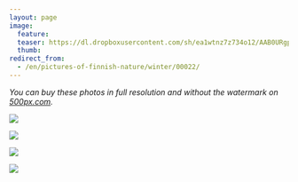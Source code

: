 ```yaml
---
layout: page
image:
  feature:
  teaser: https://dl.dropboxusercontent.com/sh/ea1wtnz7z734o12/AAB0URgpy4A-gH5l_vRyga4ga/luontokuvat/talvi/DSC59992-245px.jpg
  thumb:
redirect_from:
  - /en/pictures-of-finnish-nature/winter/00022/
---
```


*You can buy these photos in full resolution and without the watermark on [500px.com](https://500px.com/minimuutticom/galleries/landscapes-and-sunsets).*

[![](https://dl.dropboxusercontent.com/sh/ea1wtnz7z734o12/AACB0DO3lfgRV4A6rqFrvrmBa/luontokuvat/talvi/DSC59992-800px.jpg)](https://dl.dropboxusercontent.com/sh/ea1wtnz7z734o12/AADOGlj7tgZi1fTlX7EiAUAZa/luontokuvat/talvi/DSC59992.jpg)

[![](https://dl.dropboxusercontent.com/sh/ea1wtnz7z734o12/AACEQyEF9gSgAKtxd2CbLZFwa/luontokuvat/talvi/DSC59990-800px.jpg)](https://dl.dropboxusercontent.com/sh/ea1wtnz7z734o12/AAAzM6lqx3NjWxO73xOi0Hjoa/luontokuvat/talvi/DSC59990.jpg)

[![](https://dl.dropboxusercontent.com/sh/ea1wtnz7z734o12/AACjfzktjQf2gjuvTPh5ICZEa/luontokuvat/talvi/DSC59997-800px.jpg)](https://dl.dropboxusercontent.com/sh/ea1wtnz7z734o12/AABj8GTDnBiq7y1R1U9EYgmka/luontokuvat/talvi/DSC59997.jpg)

[![](https://dl.dropboxusercontent.com/sh/ea1wtnz7z734o12/AADV9sHk2HtsEPJQ1iGzoIjba/luontokuvat/talvi/DSC60007-800px.jpg)](https://dl.dropboxusercontent.com/sh/ea1wtnz7z734o12/AACYRZVPt0ay8ka8MTzPtfyHa/luontokuvat/talvi/DSC60007.jpg)
